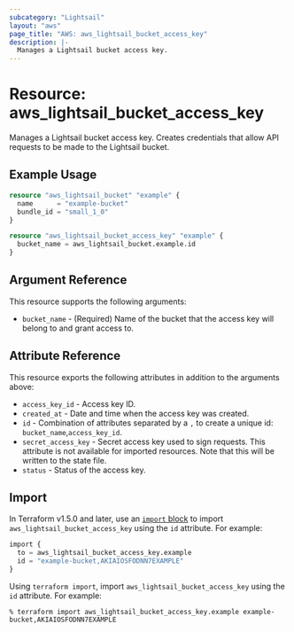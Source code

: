 ```yaml
---
subcategory: "Lightsail"
layout: "aws"
page_title: "AWS: aws_lightsail_bucket_access_key"
description: |-
  Manages a Lightsail bucket access key.
---
```


# Resource: aws_lightsail_bucket_access_key

Manages a Lightsail bucket access key. Creates credentials that allow API requests to be made to the Lightsail bucket.

## Example Usage

```terraform
resource "aws_lightsail_bucket" "example" {
  name      = "example-bucket"
  bundle_id = "small_1_0"
}

resource "aws_lightsail_bucket_access_key" "example" {
  bucket_name = aws_lightsail_bucket.example.id
}
```

## Argument Reference

This resource supports the following arguments:

* `bucket_name` - (Required) Name of the bucket that the access key will belong to and grant access to.

## Attribute Reference

This resource exports the following attributes in addition to the arguments above:

* `access_key_id` - Access key ID.
* `created_at` - Date and time when the access key was created.
* `id` - Combination of attributes separated by a `,` to create a unique id: `bucket_name`,`access_key_id`.
* `secret_access_key` - Secret access key used to sign requests. This attribute is not available for imported resources. Note that this will be written to the state file.
* `status` - Status of the access key.

## Import

In Terraform v1.5.0 and later, use an [`import` block](https://developer.hashicorp.com/terraform/language/import) to import `aws_lightsail_bucket_access_key` using the `id` attribute. For example:

```terraform
import {
  to = aws_lightsail_bucket_access_key.example
  id = "example-bucket,AKIAIOSFODNN7EXAMPLE"
}
```

Using `terraform import`, import `aws_lightsail_bucket_access_key` using the `id` attribute. For example:

```console
% terraform import aws_lightsail_bucket_access_key.example example-bucket,AKIAIOSFODNN7EXAMPLE
```

